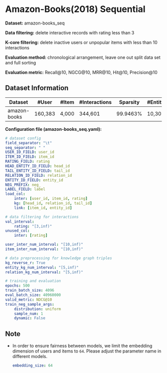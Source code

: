 # Amazon-Books(2018) Sequential

**Dataset:** amazon-books_seq

**Data filtering:** delete interactive records with rating less than 3

**K-core filtering:** delete inactive users or unpopular items with less than 10 interactions

**Evaluation method:** chronological arrangement, leave one out split data set and full sorting

**Evaluation metric:** Recall@10, NGCG@10, MRR@10, Hit@10, Precision@10

## Dataset Information

| Dataset      | #User    | #Item  | #Interactions | Sparsity | #Entity | #Relation | #Triple  |
|--------------|----------|--------|---------------|----------|---------|-----------|----------|
| amazon-books | 160,383  | 4,000  | 344,601       | 99.9463% | 10,302  | 22        | 152,882  |

**Configuration file (amazon-books_seq.yaml):**

```yaml
# dataset config
field_separator: "\t"
seq_separator: " "
USER_ID_FIELD: user_id
ITEM_ID_FIELD: item_id
RATING_FIELD: rating
HEAD_ENTITY_ID_FIELD: head_id
TAIL_ENTITY_ID_FIELD: tail_id
RELATION_ID_FIELD: relation_id
ENTITY_ID_FIELD: entity_id
NEG_PREFIX: neg_
LABEL_FIELD: label
load_col:
    inter: [user_id, item_id, rating]
    kg: [head_id, relation_id, tail_id]
    link: [item_id, entity_id]

# data filtering for interactions
val_interval:
    rating: "[3,inf)"    
unused_col: 
    inter: [rating]

user_inter_num_interval: "[10,inf)"
item_inter_num_interval: "[10,inf)"

# data preprocessing for knowledge graph triples
kg_reverse_r: True
entity_kg_num_interval: "[5,inf)"
relation_kg_num_interval: "[5,inf)"

# training and evaluation
epochs: 500
train_batch_size: 4096
eval_batch_size: 40960000
valid_metric: NDCG@10
train_neg_sample_args: 
    distribution: uniform
    sample_num: 1
    dynamic: False

```

## Note

- In order to ensure fairness between models, we limit the embedding dimension of users and items to `64`. Please adjust the parameter name in different models.

  ```yaml
  embedding_size: 64 
  ```

